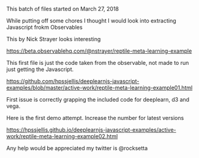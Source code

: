 This batch of files started on March 27, 2018

While putting off some chores I thought I would look into extracting Javascript frokm Observables

This by Nick Strayer looks interesting

https://beta.observablehq.com/@nstrayer/reptile-meta-learning-example


This first file is just the code taken from the observable, not made to run just getting the Javascript. 

https://github.com/hpssjellis/deeplearnjs-javascript-examples/blob/master/active-work/reptile-meta-learning-example01.html

First issue is correctly grapping the included code for deeplearn, d3 and vega.

Here is the first demo attempt. Increase the number for latest versions

https://hpssjellis.github.io/deeplearnjs-javascript-examples/active-work/reptile-meta-learning-example02.html



Any help would be appreciated my twitter is @rocksetta
